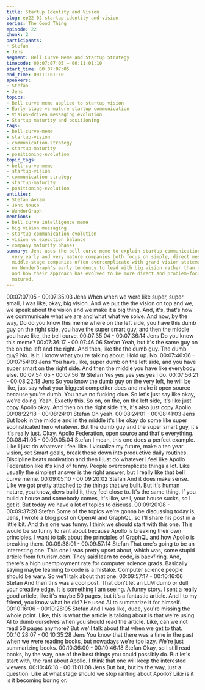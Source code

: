 ```yaml
---
title: Startup Identity and Vision
slug: ep22-02-startup-identity-and-vision
series: The Good Thing
episode: 22
chunk: 2
participants:
- Stefan
- Jens
segment: Bell Curve Meme and Startup Strategy
timecode: 00:07:07:05 – 00:11:01:10
start_time: 00:07:07:05
end_time: 00:11:01:10
speakers:
- Stefan
- Jens
topics:
- Bell curve meme applied to startup vision
- Early stage vs mature startup communication
- Vision-driven messaging evolution
- Startup maturity and positioning
tags:
- bell-curve-meme
- startup-vision
- communication-strategy
- startup-maturity
- positioning-evolution
topic_tags:
- bell-curve-meme
- startup-vision
- communication-strategy
- startup-maturity
- positioning-evolution
entities:
- Stefan Avram
- Jens Neuse
- WunderGraph
mentions:
- bell curve intelligence meme
- big vision messaging
- startup communication evolution
- vision vs execution balance
- company maturity phases
summary: Jens uses the bell curve meme to explain startup communication strategy -
  very early and very mature companies both focus on simple, direct messaging, while
  middle-stage companies often overcomplicate with grand vision statements. He reflects
  on WunderGraph's early tendency to lead with big vision rather than practical solutions,
  and how their approach has evolved to be more direct and problem-focused as they've
  matured.
---
```

00:07:07:05 - 00:07:35:03
Jens
When when we were like super, super small, I was like, okay, big vision. And we put the the
vision on top and we, we speak about the vision and we make it a big thing. And, it's, that's how
we communicate what we are and what what we solve. And now, by the way, Do do you know
this meme where on the left side, you have this dumb guy on the right side, you have the super
smart guy, and then the middle you have like, the bell curve.
00:07:35:04 - 00:07:36:14
Jens
Do you know this meme?
00:07:36:17 - 00:07:46:06
Stefan
Yeah, but it's the same guy on the on the left and the right. And then, like the the dumb guy. The
dumb guy? No. Is it. I know what you're talking about. Hold up. No.
00:07:46:06 - 00:07:54:03
Jens
You have, like, super dumb on the left side, and you have super smart on the right side. And
then the middle you have like everybody else.
00:07:54:05 - 00:07:56:19
Stefan
Yes yes yes yes yes I do.
00:07:56:21 - 00:08:22:18
Jens
So you know the dumb guy on the very left, he will be like, just say what your biggest competitor
does and make it open source because you're dumb. You have no fucking clue. So let's just say
like okay, we're doing. Yeah. Exactly this. So on, on the, on the left side, it's like just copy Apollo
okay. And then on the right side it's, it's also just copy Apollo.
00:08:22:18 - 00:08:24:01
Stefan
Oh yeah.
00:08:24:01 - 00:08:41:03
Jens
But look in the middle and in the middle it's like okay do some like super sophisticated hero
whatever. But the dumb guy and the super smart guy, it's it's really just. Okay. Apollo Federation,
open source and that's everything.
00:08:41:05 - 00:09:05:04
Stefan
I mean, this one does a perfect example. Like I just do whatever I feel like. I visualize my future,
make a ten year vision, set Smart goals, break those down into productive daily routines.
Discipline beats motivation and then I just do whatever I feel like Apollo Federation like it's kind
of funny. People overcomplicate things a lot. Like usually the simplest answer is the right
answer, but I really like that bell curve meme.
00:09:05:10 - 00:09:20:02
Stefan
And it does make sense. Like we got pretty attached to the things that we built. But it's human
nature, you know, devs build it, they feel close to. It's the same thing. If you build a house and
somebody comes, it's like, well, your house sucks, so I get it. But today we have a lot of topics
to discuss.
00:09:20:08 - 00:09:37:28
Stefan
Some of the topics we're gonna be discussing today is, Jens, I wrote a blog post on OpenAI and
GraphQL, so I'll share his post in a little bit. And this one was funny. I think we should start with
this one. This would be so funny to rant about because Apollo is breaking their own principles. I
want to talk about the principles of GraphQL and how Apollo is breaking them.
00:09:38:01 - 00:09:57:14
Stefan
That one's going to be an interesting one. This one I was pretty upset about, which was, some
stupid article from futurism.com. They said learn to code, is backfiring. And, there's a high
unemployment rate for computer science grads. Basically saying maybe learning to code is a
mistake. Computer science people should be wary. So we'll talk about that one.
00:09:57:17 - 00:10:16:06
Stefan
And then this was a cool post. That don't let an LLM dumb or dull your creative edge. It is
something I am seeing. A funny story. I sent a really good article, like it's maybe 50 pages, but
it's a fantastic article. And I to my friend, you know what he did? He used AI to summarize it for
himself.
00:10:16:06 - 00:10:28:05
Stefan
And I was like, dude, you're missing the whole point. Like, this is what the article is talking about
is that we're using AI to dumb ourselves when you should read the article. Like, can we not read
50 pages anymore? But we'll talk about that when we get to that.
00:10:28:07 - 00:10:35:28
Jens
You know that there was a time in the past when we were reading books, but nowadays we're
too lazy. We're just summarizing books.
00:10:36:00 - 00:10:46:18
Stefan
Okay, so I still read books, by the way, one of the best things you could possibly do. But let's
start with, the rant about Apollo. I think that one will keep the interested viewers.
00:10:46:18 - 00:11:01:08
Jens
But but, but by the way, just a question. Like at what stage should we stop ranting about Apollo?
Like is it is it becoming boring or.